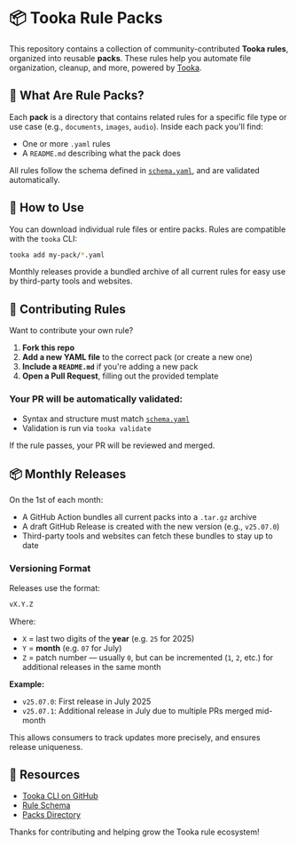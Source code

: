 # 📦 Tooka Rule Packs

This repository contains a collection of community-contributed **Tooka rules**, organized into reusable **packs**. These rules help you automate file organization, cleanup, and more, powered by [Tooka](https://github.com/tooka-org/tooka).


## 🔧 What Are Rule Packs?

Each **pack** is a directory that contains related rules for a specific file type or use case (e.g., `documents`, `images`, `audio`). Inside each pack you'll find:

- One or more `.yaml` rules
- A `README.md` describing what the pack does

All rules follow the schema defined in [`schema.yaml`](./schema.yaml), and are validated automatically.


## 🚀 How to Use

You can download individual rule files or entire packs. Rules are compatible with the `tooka` CLI:

```bash
tooka add my-pack/*.yaml
```

Monthly releases provide a bundled archive of all current rules for easy use by third-party tools and websites.


## 🤝 Contributing Rules

Want to contribute your own rule?

1. **Fork this repo**
2. **Add a new YAML file** to the correct pack (or create a new one)
3. **Include a `README.md`** if you're adding a new pack
4. **Open a Pull Request**, filling out the provided template

### Your PR will be automatically validated:

* Syntax and structure must match [`schema.yaml`](./schema.yaml)
* Validation is run via `tooka validate`

If the rule passes, your PR will be reviewed and merged.


## 📦 Monthly Releases

On the 1st of each month:

* A GitHub Action bundles all current packs into a `.tar.gz` archive
* A draft GitHub Release is created with the new version (e.g., `v25.07.0`)
* Third-party tools and websites can fetch these bundles to stay up to date

### Versioning Format

Releases use the format:

```sh
vX.Y.Z
```

Where:

* `X` = last two digits of the **year** (e.g. `25` for 2025)
* `Y` = **month** (e.g. `07` for July)
* `Z` = patch number — usually `0`, but can be incremented (`1`, `2`, etc.) for additional releases in the same month

**Example:**

* `v25.07.0`: First release in July 2025
* `v25.07.1`: Additional release in July due to multiple PRs merged mid-month

This allows consumers to track updates more precisely, and ensures release uniqueness.


## 📘 Resources

* [Tooka CLI on GitHub](https://github.com/tooka-org/tooka)
* [Rule Schema](./schema.yaml)
* [Packs Directory](./packs)


Thanks for contributing and helping grow the Tooka rule ecosystem!